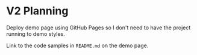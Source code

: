 # V2 Planning

Deploy demo page using GitHub Pages so I don't need to have the project running to demo styles. 

Link to the code samples in `README.md` on the demo page.
